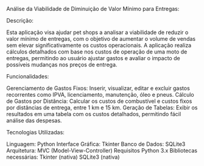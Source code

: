 Análise da Viabilidade de Diminuição de Valor Mínimo para Entregas:

Descrição:

Esta aplicação visa ajudar pet shops a analisar a viabilidade de reduzir o valor mínimo de entregas, com o objetivo de aumentar o volume de vendas sem elevar significativamente os custos operacionais. A aplicação realiza cálculos detalhados com base nos custos de operação de uma moto de entregas, permitindo ao usuário ajustar gastos e avaliar o impacto de possíveis mudanças nos preços de entrega.

Funcionalidades:

Gerenciamento de Gastos Fixos: Inserir, visualizar, editar e excluir gastos recorrentes como IPVA, licenciamento, manutenção, óleo e pneus.
Cálculo de Gastos por Distância: Calcular os custos de combustível e custos fixos por distâncias de entrega, entre 1 km e 15 km.
Geração de Tabelas: Exibir os resultados em uma tabela com os custos detalhados, permitindo fácil análise das despesas.

Tecnologias Utilizadas:

Linguagem: Python
Interface Gráfica: Tkinter
Banco de Dados: SQLite3
Arquitetura: MVC (Model-View-Controller)
Requisitos
Python 3.x
Bibliotecas necessárias:
Tkinter (nativa)
SQLite3 (nativa)
